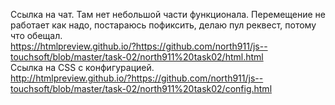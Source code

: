 Ссылка на чат. Там нет небольшой части функционала. Перемещение не работает как надо, постараюсь пофиксить, делаю пул реквест, потому что обещал. <br>
https://htmlpreview.github.io/?https://github.com/north911/js--touchsoft/blob/master/task-02/north911%20task02/html.html<br>
Ссылка на CSS с конфигурацией.<br>
http://htmlpreview.github.io/?https://github.com/north911/js--touchsoft/blob/master/task-02/north911%20task02/config.html
